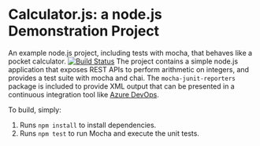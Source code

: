 Calculator.js: a node.js Demonstration Project
==============================================
An example node.js project, including tests with mocha, that behaves like
a pocket calculator.
[![Build Status](https://dev.azure.com/Muraleedharan-A/Integrating%20External%20Source%20Control%20with%20Azure%20Pipelines/_apis/build/status/abhimanyu9551.calculator?branchName=refs%2Fpull%2F1%2Fmerge)](https://dev.azure.com/Muraleedharan-A/Integrating%20External%20Source%20Control%20with%20Azure%20Pipelines/_build/latest?definitionId=2&branchName=refs%2Fpull%2F1%2Fmerge)
The project contains a simple node.js application that exposes REST APIs
to perform arithmetic on integers, and provides a test suite with mocha
and chai.  The `mocha-junit-reporters` package is included to provide XML
output that can be presented in a continuous integration tool like
[Azure DevOps](https://azure.com/devops).

To build, simply:

1. Runs `npm install` to install dependencies.
2. Runs `npm test` to run Mocha and execute the unit tests.

